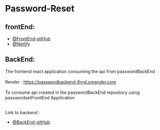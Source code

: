 # Password-Reset


## frontEnd:

- [@FrontEnd-gitHub](https://github.com/meenatchi-14/passwordForntEnd.git )
- [@Netlify](https://magenta-tanuki-c548b5.netlify.app/)

## BackEnd:

The frontend react application consuming the api from passwordBackEnd 
<br><br>
Render :  https://passwordbackend-6yrd.onrender.com
<br><br>
 To consume api created in the passwordBackEnd repository using passwordsetFrontEnd Appilication

<br> Link to backend :

- [@BackEnd-gitHub]( https://github.com/meenatchi-14/passwordBackEnd.git)


